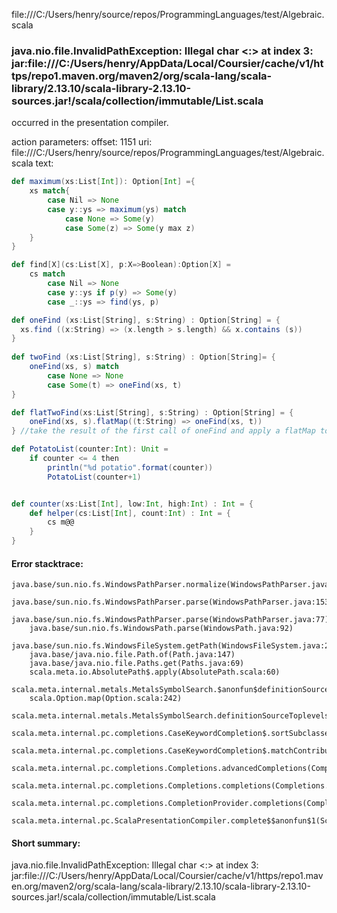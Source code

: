 file:///C:/Users/henry/source/repos/ProgrammingLanguages/test/Algebraic.scala
### java.nio.file.InvalidPathException: Illegal char <:> at index 3: jar:file:///C:/Users/henry/AppData/Local/Coursier/cache/v1/https/repo1.maven.org/maven2/org/scala-lang/scala-library/2.13.10/scala-library-2.13.10-sources.jar!/scala/collection/immutable/List.scala

occurred in the presentation compiler.

action parameters:
offset: 1151
uri: file:///C:/Users/henry/source/repos/ProgrammingLanguages/test/Algebraic.scala
text:
```scala
def maximum(xs:List[Int]): Option[Int] ={
    xs match{
        case Nil => None
        case y::ys => maximum(ys) match
            case None => Some(y)
            case Some(z) => Some(y max z)
    }
}

def find[X](cs:List[X], p:X=>Boolean):Option[X] =
    cs match 
        case Nil => None
        case y::ys if p(y) => Some(y)
        case _::ys => find(ys, p)

def oneFind (xs:List[String], s:String) : Option[String] = {
  xs.find ((x:String) => (x.length > s.length) && x.contains (s))
}
        
def twoFind (xs:List[String], s:String) : Option[String]= {
    oneFind(xs, s) match 
        case None => None
        case Some(t) => oneFind(xs, t)
}

def flatTwoFind(xs:List[String], s:String) : Option[String] = {
    oneFind(xs, s).flatMap((t:String) => oneFind(xs, t))
} //take the result of the first call of oneFind and apply a flatMap to it

def PotatoList(counter:Int): Unit = 
    if counter <= 4 then 
        println("%d potatio".format(counter))
        PotatoList(counter+1)


def counter(xs:List[Int], low:Int, high:Int) : Int = {
    def helper(cs:List[Int], count:Int) : Int = {
        cs m@@
    }
}

```



#### Error stacktrace:

```
java.base/sun.nio.fs.WindowsPathParser.normalize(WindowsPathParser.java:182)
	java.base/sun.nio.fs.WindowsPathParser.parse(WindowsPathParser.java:153)
	java.base/sun.nio.fs.WindowsPathParser.parse(WindowsPathParser.java:77)
	java.base/sun.nio.fs.WindowsPath.parse(WindowsPath.java:92)
	java.base/sun.nio.fs.WindowsFileSystem.getPath(WindowsFileSystem.java:232)
	java.base/java.nio.file.Path.of(Path.java:147)
	java.base/java.nio.file.Paths.get(Paths.java:69)
	scala.meta.io.AbsolutePath$.apply(AbsolutePath.scala:60)
	scala.meta.internal.metals.MetalsSymbolSearch.$anonfun$definitionSourceToplevels$2(MetalsSymbolSearch.scala:62)
	scala.Option.map(Option.scala:242)
	scala.meta.internal.metals.MetalsSymbolSearch.definitionSourceToplevels(MetalsSymbolSearch.scala:61)
	scala.meta.internal.pc.completions.CaseKeywordCompletion$.sortSubclasses(MatchCaseCompletions.scala:306)
	scala.meta.internal.pc.completions.CaseKeywordCompletion$.matchContribute(MatchCaseCompletions.scala:254)
	scala.meta.internal.pc.completions.Completions.advancedCompletions(Completions.scala:375)
	scala.meta.internal.pc.completions.Completions.completions(Completions.scala:183)
	scala.meta.internal.pc.completions.CompletionProvider.completions(CompletionProvider.scala:86)
	scala.meta.internal.pc.ScalaPresentationCompiler.complete$$anonfun$1(ScalaPresentationCompiler.scala:123)
```
#### Short summary: 

java.nio.file.InvalidPathException: Illegal char <:> at index 3: jar:file:///C:/Users/henry/AppData/Local/Coursier/cache/v1/https/repo1.maven.org/maven2/org/scala-lang/scala-library/2.13.10/scala-library-2.13.10-sources.jar!/scala/collection/immutable/List.scala